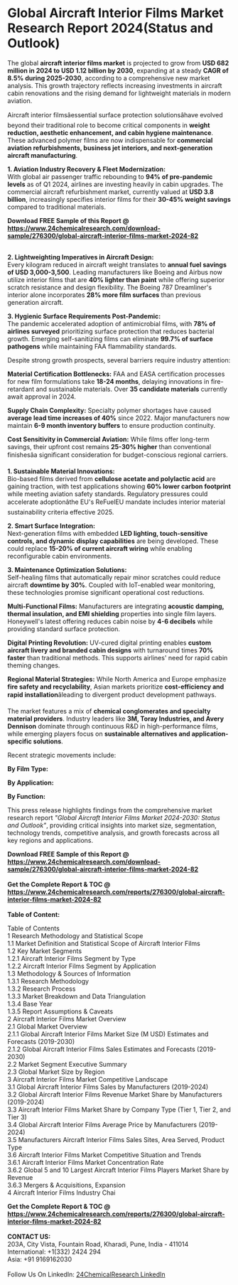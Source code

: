 <h1>Global Aircraft Interior Films Market Research Report 2024(Status and Outlook)</h1><p>The global <strong>aircraft interior films market</strong> is projected to grow from <strong>USD 682 million in 2024 to USD 1.12 billion by 2030</strong>, expanding at a steady <strong>CAGR of 8.5% during 2025-2030</strong>, according to a comprehensive new market analysis. This growth trajectory reflects increasing investments in aircraft cabin renovations and the rising demand for lightweight materials in modern aviation.</p><p>Aircraft interior filmsâessential surface protection solutionsâhave evolved beyond their traditional role to become critical components in <strong>weight reduction, aesthetic enhancement, and cabin hygiene maintenance</strong>. These advanced polymer films are now indispensable for <strong>commercial aviation refurbishments, business jet interiors, and next-generation aircraft manufacturing</strong>.</p><p><strong>1. Aviation Industry Recovery &amp; Fleet Modernization:</strong><br>
With global air passenger traffic rebounding to <strong>94% of pre-pandemic levels</strong> as of Q1 2024, airlines are investing heavily in cabin upgrades. The commercial aircraft refurbishment market, currently valued at <strong>USD 3.8 billion</strong>, increasingly specifies interior films for their <strong>30-45% weight savings</strong> compared to traditional materials.</p><div><b>Download FREE Sample of this Report @ 
            <a href="https://www.24chemicalresearch.com/download-sample/276300/global-aircraft-interior-films-market-2024-82">
            https://www.24chemicalresearch.com/download-sample/276300/global-aircraft-interior-films-market-2024-82</a></b></div><br><p><strong>2. Lightweighting Imperatives in Aircraft Design:</strong><br>
Every kilogram reduced in aircraft weight translates to <strong>annual fuel savings of USD 3,000-3,500</strong>. Leading manufacturers like Boeing and Airbus now utilize interior films that are <strong>40% lighter than paint</strong> while offering superior scratch resistance and design flexibility. The Boeing 787 Dreamliner's interior alone incorporates <strong>28% more film surfaces</strong> than previous generation aircraft.</p><p><strong>3. Hygienic Surface Requirements Post-Pandemic:</strong><br>
The pandemic accelerated adoption of antimicrobial films, with <strong>78% of airlines surveyed</strong> prioritizing surface protection that reduces bacterial growth. Emerging self-sanitizing films can eliminate <strong>99.7% of surface pathogens</strong> while maintaining FAA flammability standards.</p><p>Despite strong growth prospects, several barriers require industry attention:</p><p><strong>Material Certification Bottlenecks:</strong> FAA and EASA certification processes for new film formulations take <strong>18-24 months</strong>, delaying innovations in fire-retardant and sustainable materials. Over <strong>35 candidate materials</strong> currently await approval in 2024.</p><p><strong>Supply Chain Complexity:</strong> Specialty polymer shortages have caused <strong>average lead time increases of 40%</strong> since 2022. Major manufacturers now maintain <strong>6-9 month inventory buffers</strong> to ensure production continuity.</p><p><strong>Cost Sensitivity in Commercial Aviation:</strong> While films offer long-term savings, their upfront cost remains <strong>25-30% higher</strong> than conventional finishesâa significant consideration for budget-conscious regional carriers.</p><p><strong>1. Sustainable Material Innovations:</strong><br>
Bio-based films derived from <strong>cellulose acetate and polylactic acid</strong> are gaining traction, with test applications showing <strong>60% lower carbon footprint</strong> while meeting aviation safety standards. Regulatory pressures could accelerate adoptionâthe EU's ReFuelEU mandate includes interior material sustainability criteria effective 2025.</p><p><strong>2. Smart Surface Integration:</strong><br>
Next-generation films with embedded <strong>LED lighting, touch-sensitive controls, and dynamic display capabilities</strong> are being developed. These could replace <strong>15-20% of current aircraft wiring</strong> while enabling reconfigurable cabin environments.</p><p><strong>3. Maintenance Optimization Solutions:</strong><br>
Self-healing films that automatically repair minor scratches could reduce aircraft <strong>downtime by 30%</strong>. Coupled with IoT-enabled wear monitoring, these technologies promise significant operational cost reductions.</p><p><strong>Multi-Functional Films:</strong> Manufacturers are integrating <strong>acoustic damping, thermal insulation, and EMI shielding</strong> properties into single film layers. Honeywell's latest offering reduces cabin noise by <strong>4-6 decibels</strong> while providing standard surface protection.</p><p><strong>Digital Printing Revolution:</strong> UV-cured digital printing enables <strong>custom aircraft livery and branded cabin designs</strong> with turnaround times <strong>70% faster</strong> than traditional methods. This supports airlines' need for rapid cabin theming changes.</p><p><strong>Regional Material Strategies:</strong> While North America and Europe emphasize <strong>fire safety and recyclability</strong>, Asian markets prioritize <strong>cost-efficiency and rapid installation</strong>âleading to divergent product development pathways.</p><p>The market features a mix of <strong>chemical conglomerates and specialty material providers</strong>. Industry leaders like <strong>3M, Toray Industries, and Avery Dennison</strong> dominate through continuous R&amp;D in high-performance films, while emerging players focus on <strong>sustainable alternatives and application-specific solutions</strong>.</p><p>Recent strategic movements include:</p><p><strong>By Film Type:</strong></p><p><strong>By Application:</strong></p><p><strong>By Function:</strong></p><p>This press release highlights findings from the comprehensive market research report <em>"Global Aircraft Interior Films Market 2024-2030: Status and Outlook"</em>, providing critical insights into market size, segmentation, technology trends, competitive analysis, and growth forecasts across all key regions and applications.</p><div><b>Download FREE Sample of this Report @ 
            <a href="https://www.24chemicalresearch.com/download-sample/276300/global-aircraft-interior-films-market-2024-82">
            https://www.24chemicalresearch.com/download-sample/276300/global-aircraft-interior-films-market-2024-82</a></b></div><br><div><b>Get the Complete Report & TOC @ 
            <a href="https://www.24chemicalresearch.com/reports/276300/global-aircraft-interior-films-market-2024-82">
            https://www.24chemicalresearch.com/reports/276300/global-aircraft-interior-films-market-2024-82</a></b></div><br>
            <b>Table of Content:</b><p>Table of Contents<br />
1 Research Methodology and Statistical Scope<br />
1.1 Market Definition and Statistical Scope of Aircraft Interior Films<br />
1.2 Key Market Segments<br />
1.2.1 Aircraft Interior Films Segment by Type<br />
1.2.2 Aircraft Interior Films Segment by Application<br />
1.3 Methodology & Sources of Information<br />
1.3.1 Research Methodology<br />
1.3.2 Research Process<br />
1.3.3 Market Breakdown and Data Triangulation<br />
1.3.4 Base Year<br />
1.3.5 Report Assumptions & Caveats<br />
2 Aircraft Interior Films Market Overview<br />
2.1 Global Market Overview<br />
2.1.1 Global Aircraft Interior Films Market Size (M USD) Estimates and Forecasts (2019-2030)<br />
2.1.2 Global Aircraft Interior Films Sales Estimates and Forecasts (2019-2030)<br />
2.2 Market Segment Executive Summary<br />
2.3 Global Market Size by Region<br />
3 Aircraft Interior Films Market Competitive Landscape<br />
3.1 Global Aircraft Interior Films Sales by Manufacturers (2019-2024)<br />
3.2 Global Aircraft Interior Films Revenue Market Share by Manufacturers (2019-2024)<br />
3.3 Aircraft Interior Films Market Share by Company Type (Tier 1, Tier 2, and Tier 3)<br />
3.4 Global Aircraft Interior Films Average Price by Manufacturers (2019-2024)<br />
3.5 Manufacturers Aircraft Interior Films Sales Sites, Area Served, Product Type<br />
3.6 Aircraft Interior Films Market Competitive Situation and Trends<br />
3.6.1 Aircraft Interior Films Market Concentration Rate<br />
3.6.2 Global 5 and 10 Largest Aircraft Interior Films Players Market Share by Revenue<br />
3.6.3 Mergers & Acquisitions, Expansion<br />
4 Aircraft Interior Films Industry Chai</p><div><b>Get the Complete Report & TOC @ 
            <a href="https://www.24chemicalresearch.com/reports/276300/global-aircraft-interior-films-market-2024-82">
            https://www.24chemicalresearch.com/reports/276300/global-aircraft-interior-films-market-2024-82</a></b></div><br><b>CONTACT US:</b><br>
            203A, City Vista, Fountain Road, Kharadi, Pune, India - 411014<br>
            International: +1(332) 2424 294<br>
            Asia: +91 9169162030 <br><br>
            Follow Us On LinkedIn: <a href="https://www.linkedin.com/company/24chemicalresearch/">24ChemicalResearch LinkedIn</a>